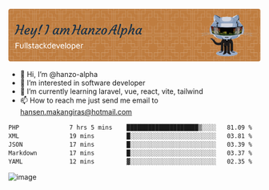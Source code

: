 ![Header](./github-header-image.png)

- 👋 Hi, I’m @hanzo-alpha
- 👀 I’m interested in software developer
- 🌱 I’m currently learning laravel, vue, react, vite, tailwind
- 📫 How to reach me just send me email to hansen.makangiras@hotmail.com 

<!---
hanzo-alpha/hanzo-alpha is a ✨ special ✨ repository because its `README.md` (this file) appears on your GitHub profile.
You can click the Preview link to take a look at your changes.
--->

<!--START_SECTION:waka-->

```txt
PHP              7 hrs 5 mins    ████████████████████▒░░░░   81.09 %
XML              19 mins         █░░░░░░░░░░░░░░░░░░░░░░░░   03.81 %
JSON             17 mins         █░░░░░░░░░░░░░░░░░░░░░░░░   03.39 %
Markdown         17 mins         █░░░░░░░░░░░░░░░░░░░░░░░░   03.37 %
YAML             12 mins         ▓░░░░░░░░░░░░░░░░░░░░░░░░   02.35 %
```

<!--END_SECTION:waka-->

![image](https://github.com/hanzo-alpha/hanzo-alpha/assets/111342797/c4bd2977-6123-4017-8652-6e166259b484)


